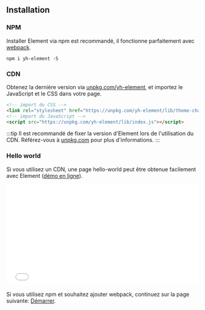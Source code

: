 ## Installation

### NPM

Installer Element via npm est recommandé, il fonctionne parfaitement avec [webpack](https://webpack.js.org/).

```shell
npm i yh-element -S
```

### CDN

Obtenez la dernière version via [unpkg.com/yh-element](https://unpkg.com/yh-element/), et importez le JavaScript et le CSS dans votre page.

```html
<!-- import du CSS -->
<link rel="stylesheet" href="https://unpkg.com/yh-element/lib/theme-chalk/index.css">
<!-- import du JavaScript -->
<script src="https://unpkg.com/yh-element/lib/index.js"></script>
```

:::tip
Il est recommandé de fixer la version d'Element lors de l'utilisation du CDN. Référez-vous à  [unpkg.com](https://unpkg.com) pour plus d'informations.
:::

### Hello world

Si vous utilisez un CDN, une page hello-world peut être obtenue facilement avec Element ([démo en ligne](https://codepen.io/ziyoung/pen/rRKYpd)).

<iframe height="265" style="width: 100%;" scrolling="no" title="Element demo" src="//codepen.io/ziyoung/embed/rRKYpd/?height=265&theme-id=light&default-tab=html" frameborder="no" allowtransparency="true" allowfullscreen="true">
  See the Pen <a href='https://codepen.io/ziyoung/pen/rRKYpd/'>Element demo</a> by hetech
  (<a href='https://codepen.io/ziyoung'>@ziyoung</a>) on <a href='https://codepen.io'>CodePen</a>.
</iframe>

Si vous utilisez npm et souhaitez ajouter webpack, continuez sur la page suivante: [Démarrer](/#/fr-FR/component/quickstart).
